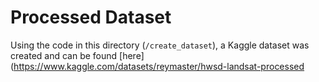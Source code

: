 # Processed Dataset

Using the code in this directory (`/create_dataset`), a Kaggle dataset was created and can be found [here](https://www.kaggle.com/datasets/reymaster/hwsd-landsat-processed